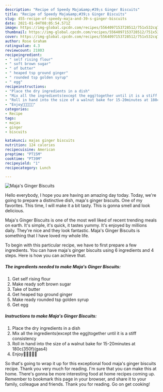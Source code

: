 ```yaml
---
description: "Recipe of Speedy Maja&amp;#39;s Ginger Biscuits"
title: "Recipe of Speedy Maja&amp;#39;s Ginger Biscuits"
slug: 455-recipe-of-speedy-maja-and-39-s-ginger-biscuits
date: 2021-01-04T08:05:54.571Z
image: https://img-global.cpcdn.com/recipes/5564097153728512/751x532cq70/majas-ginger-biscuits-recipe-main-photo.jpg
thumbnail: https://img-global.cpcdn.com/recipes/5564097153728512/751x532cq70/majas-ginger-biscuits-recipe-main-photo.jpg
cover: https://img-global.cpcdn.com/recipes/5564097153728512/751x532cq70/majas-ginger-biscuits-recipe-main-photo.jpg
author: Rose Graham
ratingvalue: 4.3
reviewcount: 21803
recipeingredient:
- " self rising flour"
- " soft brown sugar"
- " of butter"
- " heaped tsp ground ginger"
- " rounded tsp golden syrup"
- " egg"
recipeinstructions:
- "Place the dry ingredients in a dish"
- "Mix all the ingredients(except the egg)together until it is a stiff consistency"
- "Roll in hand into the size of a walnut bake for 15-20minutes at 180c(350f)(gas4)"
- "Enjoy🍭🍭🍭🍭🍭"
categories:
- Recipe
tags:
- majas
- ginger
- biscuits

katakunci: majas ginger biscuits 
nutrition: 124 calories
recipecuisine: American
preptime: "PT15M"
cooktime: "PT39M"
recipeyield: "1"
recipecategory: Lunch

---
```



![Maja&#39;s Ginger Biscuits](https://img-global.cpcdn.com/recipes/5564097153728512/751x532cq70/majas-ginger-biscuits-recipe-main-photo.jpg)

Hello everybody, I hope you are having an amazing day today. Today, we're going to prepare a distinctive dish, maja&#39;s ginger biscuits. One of my favorites. This time, I will make it a bit tasty. This is gonna smell and look delicious.

Maja&#39;s Ginger Biscuits is one of the most well liked of recent trending meals on earth. It's simple, it's quick, it tastes yummy. It's enjoyed by millions daily. They're nice and they look fantastic. Maja&#39;s Ginger Biscuits is something that I have loved my whole life.




To begin with this particular recipe, we have to first prepare a few ingredients. You can have maja&#39;s ginger biscuits using 6 ingredients and 4 steps. Here is how you can achieve that.

<!--inarticleads1-->

##### The ingredients needed to make Maja&#39;s Ginger Biscuits:

1. Get  self rising flour
1. Make ready  soft brown sugar
1. Take  of butter
1. Get  heaped tsp ground ginger
1. Make ready  rounded tsp golden syrup
1. Get  egg




<!--inarticleads2-->

##### Instructions to make Maja&#39;s Ginger Biscuits:

1. Place the dry ingredients in a dish
1. Mix all the ingredients(except the egg)together until it is a stiff consistency
1. Roll in hand into the size of a walnut bake for 15-20minutes at 180c(350f)(gas4)
1. Enjoy🍭🍭🍭🍭🍭




So that's going to wrap it up for this exceptional food maja&#39;s ginger biscuits recipe. Thank you very much for reading. I'm sure that you can make this at home. There's gonna be more interesting food at home recipes coming up. Remember to bookmark this page in your browser, and share it to your family, colleague and friends. Thank you for reading. Go on get cooking!
